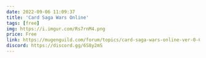 ```yaml
---
date: 2022-09-06 11:09:37
title: 'Card Saga Wars Online'	
tags: [free]
img: https://i.imgur.com/Rs7rnM4.png
price: Free	
link: https://mugenguild.com/forum/topics/card-saga-wars-online-ver-0-6b-189520.0.html	
discord: https://discord.gg/6S8y2mS	
---
```

